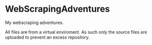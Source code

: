# WebScrapingAdventures
My webscraping adventures.

All files are from a virtual enviroment. As such only the source files are uploaded to prevent an excess repository.
